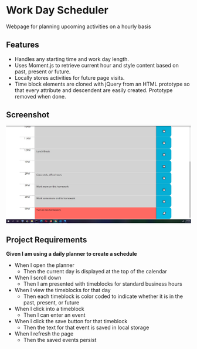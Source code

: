 # Work Day Scheduler
Webpage for planning upcoming activities on a hourly basis

## Features

* Handles any starting time and work day length.
* Uses Moment.js to retrieve current hour and style content based on past, present or future.
* Locally stores activities for future page visits.
* Time block elements are cloned with jQuery from an HTML prototype so that every attribute and descendent are easily created. Prototype removed when done.

## Screenshot

![Screenshot On](assets/images/screenshot1.jpg)

## Project Requirements

**Given I am using a daily planner to create a schedule**
* When I open the planner
  * Then the current day is displayed at the top of the calendar
* When I scroll down
  * Then I am presented with timeblocks for standard business hours
* When I view the timeblocks for that day
  * Then each timeblock is color coded to indicate whether it is in the past, present, or future
* When I click into a timeblock
  * Then I can enter an event
* When I click the save button for that timeblock
  * Then the text for that event is saved in local storage
* When I refresh the page
  * Then the saved events persist

